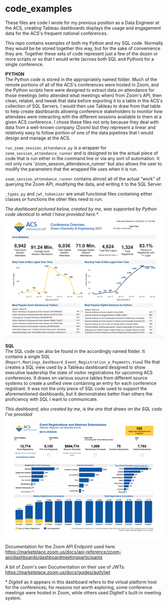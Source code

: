 # code_examples

These files are code I wrote for my previous position as a Data Engineer at the ACS, creating Tableau dashboards displays the usage and engagement data for the ACS's frequent national conferences.

This repo contains examples of both my Python and my SQL code. Normally they would be be stored together this way, but for the sake of convenience they are. Together these sets of code represent just a few of the dozen or more scripts or so that I would write (across both SQL and Python) for a single conference. 

**PYTHON**  
The Python code is stored in the appropriately named folder. Much of the remote portions of all of the ACS's conferences were hosted in Zoom, and the Python scripts here were designed to extract data on attendance for those meetings (who attended what meetings when) from Zoom's API, then clean, relabel, and tweak that data before exporting it to a table in the ACS's collection of SQL Servers. I would then use Tableau to draw from that table to help create dashboards allowing conference stakeholders to monitor how attendees were interacting with the different sessions available to them at a given ACS conference. I chose these files not only because they deal with data from a well-known company (Zoom) but they represent a linear and relatively easy to follow portion of one of the data pipelines that I would design and manage at the ACS.

`run_zoom_session_attendance.py` is a wrapper for `zoom_session_attendance_runner` and is designed to be the actual piece
of code that is run either in the command line or via any sort of automation. It not only runs 'zoom_session_attendance_runner' but also allows the user to modify the parameters that the wrapped file uses when it is run.

`zoom_session_attendance_runner` contains almost all of the actual "work" of querying the Zoom API, modifying the data, and writing it to the SQL Server. 

`_types.py` and `jwt_tokenizer` are small functional files containing either classes or functions the other files need to run.

*The dashboard pictured below, created by me, was supported by Python code identical to what I have provided here.*\*
![Conference_Engagement_Summary](https://github.com/croninjohn/code_examples/blob/master/Dashboards/Conference_Engagement_Summary.png?raw=true)

**SQL**   
The SQL code can also be found in the accordingly named folder. It contains a single SQL (`Report.Meetings_Dashboard_Event_Registration_w_Payments.View`) file that creates a SQL view used by a Tableau dashboard designed to show executive leadership the state of visitor registrations for upcoming ACS conferences. It draws on various source tables from different source systems to create a unified view containing an entry for each conference registrant. It was not the only piece of SQL code used to support the aforementioned dashboards, but it demonstrates better than others the proficiency with SQL I want to communicate.

*This dashboard, also created by me, is the one that draws on the SQL code I've provided*
![Conference_Registrations_Summary](https://github.com/croninjohn/code_examples/blob/master/Dashboards/Conference_Registrations_Summary.png?raw=true)



Documentation for the Zoom API Endpoint used here:
https://marketplace.zoom.us/docs/api-reference/zoom-api/dashboards/dashboardmeetingparticipants

A bit of Zoom's own Documentation on their use of JWTs:
https://marketplace.zoom.us/docs/guides/auth/jwt


\* *Digitell* as it appears in this dashboard refers to the virtual platform host for the conferences; for reasons not worth exploring, some conference meetings were hosted in Zoom, while others used Digitell's built-in meeting system.

